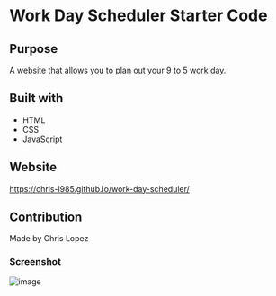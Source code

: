 # Work Day Scheduler Starter Code

## Purpose 
A website that allows you to plan out your 9 to 5 work day.

## Built with
* HTML
* CSS
* JavaScript

## Website
https://chris-l985.github.io/work-day-scheduler/

## Contribution
Made by Chris Lopez

### Screenshot
![image](https://user-images.githubusercontent.com/82353057/120141895-955daa00-c19a-11eb-890b-ba23dabb5fc2.png)

